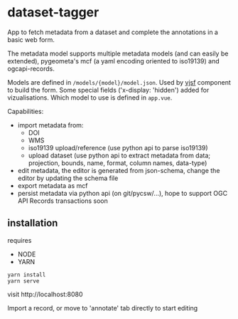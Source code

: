 # dataset-tagger

App to fetch metadata from a dataset and complete the annotations in a basic web form.

The metadata model supports multiple metadata models (and can easily be extended),  pygeometa's mcf (a yaml encoding oriented to iso19139) and ogcapi-records.

Models are defined in `/models/{model}/model.json`. Used by [vjsf](https://koumoul-dev.github.io/vuetify-jsonschema-form/latest/examples#basic) component to build the form. Some special fields ('x-display: 'hidden') added for vizualisations. Which model to use is defined in `app.vue`.

Capabilities: 
- import metadata from:
  - DOI
  - WMS
  - iso19139 upload/reference (use python api to parse iso19139)
  - upload dataset (use python api to extract metadata from data; projection, bounds, name, format, column names, data-type)
- edit metadata, the editor is generated from json-schema, change the editor by updating the schema file  
- export metadata as mcf
- persist metadata via python api (on git/pycsw/...), hope to support OGC API Records transactions soon

## installation

requires 
- NODE 
- YARN

```
yarn install
yarn serve
```

visit http://localhost:8080

Import a record, or move to 'annotate' tab directly to start editing
